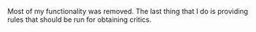 Most of my functionality was removed. The last thing that I do is providing rules that should be run for obtaining critics.